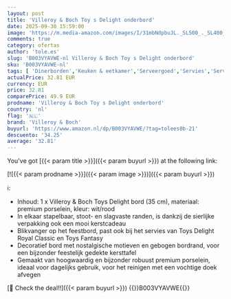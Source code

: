 ```yaml
---
layout: post
title: 'Villeroy & Boch Toy s Delight onderbord'
date: 2025-09-30 15:59:00
image: 'https://m.media-amazon.com/images/I/31mbNdpbuJL._SL500_._SL400_.jpg'
comments: true
category: ofertas
author: 'tole.es'
slug: 'B003VYAVWE-nl Villeroy & Boch Toy s Delight onderbord'
sku: 'B003VYAVWE-nl'
tags: [ 'Dinerborden','Keuken & eetkamer','Serveergoed','Servies','Serviesgoed','Serviesgoed & serveerbestek','Wonen & keuken','villeroy & boch','🇳🇱', ]
actualPrice: 32.81 EUR
currency: EUR
price: 32.81
comparePrice: 49.9 EUR
prodname: 'Villeroy & Boch Toy s Delight onderbord'
country: 'nl'
flag: '🇳🇱'
brand: 'Villeroy & Boch'
buyurl: 'https://www.amazon.nl/dp/B003VYAVWE/?tag=tolees0b-21'
descuento: '34.25'
average: '32.81'
---
```


You've got [{{< param title >}}]({{< param buyurl >}}) at the following link:

[![{{< param prodname >}}]({{< param image >}})]({{< param buyurl >}})

ℹ️:

- Inhoud: 1 x Villeroy & Boch Toys Delight bord (35 cm), materiaal: premium porselein, kleur: wit/rood
- In elkaar stapelbaar, stoot- en slagvaste randen, is dankzij de sierlijke verpakking ook een mooi kerstcadeau
- Blikvanger op het feestbord, past ook bij het servies van Toys Delight Royal Classic en Toys Fantasy
- Decoratief bord met nostalgische motieven en gebogen bordrand, voor een bijzonder feestelijk gedekte kersttafel
- Gemaakt van hoogwaardig en bijzonder robuust premium porselein, ideaal voor dagelijks gebruik, voor het reinigen met een vochtige doek afvegen

[🛒 Check the deal!!]({{< param buyurl >}})
{{<world>}}B003VYAVWE{{</world>}}
